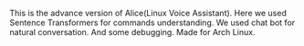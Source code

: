 This is the advance version of Alice(Linux Voice Assistant).
Here we used Sentence Transformers for commands understanding.
We used chat bot for natural conversation.
And some debugging.
Made for Arch Linux.
